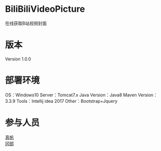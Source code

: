 # BiliBiliVideoPicture
在线获取B站视频封面

# 版本
Version 1.0.0

# 部署环境
OS：Windows10
Server：Tomcat7.x
Java Version：Java8
Maven Version：3.3.9
Tools：Intellij idea 2017
Other：Bootstrap+Jquery

# 参与人员
[真帆](https://github.com/minazukie)
</br>
[冈部](https://github.com/smallclover)

